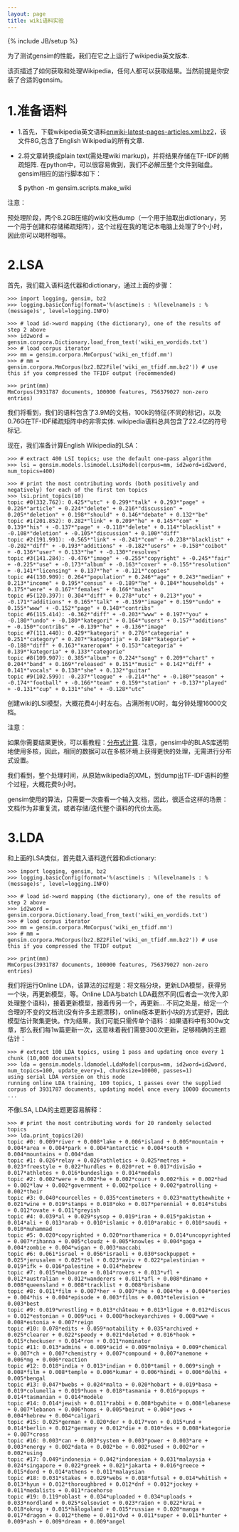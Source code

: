 ```yaml
---
layout: page
title: wiki语料实验 
---
```

{% include JB/setup %}

为了测试gensim的性能，我们在它之上运行了wikipedia英文版本.

该页描述了如何获取和处理Wikipedia，任何人都可以获取结果。当然前提是你安装了合适的gensim。

# 1.准备语料

- 1.首先，下载wikipedia英文语料[enwiki-latest-pages-articles.xml.bz2](http://download.wikimedia.org/enwiki/)，该文件8G,包含了English Wikipedia的所有文章.
- 2.将文章转换成plain text(需处理wiki markup)，并将结果存储在TF-IDF的稀疏矩阵. 在python中，可以很容易做到，我们不必解压整个文件到磁盘。gensim相应的运行脚本如下：

    $ python -m gensim.scripts.make_wiki

注意：

预处理阶段，两个8.2GB压缩的wiki文档dump（一个用于抽取出dictionary，另一个用于创建和存储稀疏矩阵），这个过程在我的笔记本电脑上处理了9个小时，因此你可以喝杯咖啡。

# 2.LSA

首先，我们载入语料迭代器和dictionary，通过上面的步骤：

    >>> import logging, gensim, bz2
    >>> logging.basicConfig(format='%(asctime)s : %(levelname)s : %(message)s', level=logging.INFO)

    >>> # load id->word mapping (the dictionary), one of the results of step 2 above
    >>> id2word = gensim.corpora.Dictionary.load_from_text('wiki_en_wordids.txt')
    >>> # load corpus iterator
    >>> mm = gensim.corpora.MmCorpus('wiki_en_tfidf.mm')
    >>> # mm = gensim.corpora.MmCorpus(bz2.BZ2File('wiki_en_tfidf.mm.bz2')) # use this if you compressed the TFIDF output (recommended)

    >>> print(mm)
    MmCorpus(3931787 documents, 100000 features, 756379027 non-zero entries)

我们将看到，我们的语料包含了3.9M的文档，100k的特征(不同的标记)，以及0.76G在TF-IDF稀疏矩阵中的非零实体. wikipedia语料总共包含了22.4亿的符号标记.

现在，我们准备计算English Wikipedia的LSA：

    >>> # extract 400 LSI topics; use the default one-pass algorithm
    >>> lsi = gensim.models.lsimodel.LsiModel(corpus=mm, id2word=id2word, num_topics=400)

    >>> # print the most contributing words (both positively and negatively) for each of the first ten topics
    >>> lsi.print_topics(10)
    topic #0(332.762): 0.425*"utc" + 0.299*"talk" + 0.293*"page" + 0.226*"article" + 0.224*"delete" + 0.216*"discussion" + 0.205*"deletion" + 0.198*"should" + 0.146*"debate" + 0.132*"be"
    topic #1(201.852): 0.282*"link" + 0.209*"he" + 0.145*"com" + 0.139*"his" + -0.137*"page" + -0.118*"delete" + 0.114*"blacklist" + -0.108*"deletion" + -0.105*"discussion" + 0.100*"diff"
    topic #2(191.991): -0.565*"link" + -0.241*"com" + -0.238*"blacklist" + -0.202*"diff" + -0.193*"additions" + -0.182*"users" + -0.158*"coibot" + -0.136*"user" + 0.133*"he" + -0.130*"resolves"
    topic #3(141.284): -0.476*"image" + -0.255*"copyright" + -0.245*"fair" + -0.225*"use" + -0.173*"album" + -0.163*"cover" + -0.155*"resolution" + -0.141*"licensing" + 0.137*"he" + -0.121*"copies"
    topic #4(130.909): 0.264*"population" + 0.246*"age" + 0.243*"median" + 0.213*"income" + 0.195*"census" + -0.189*"he" + 0.184*"households" + 0.175*"were" + 0.167*"females" + 0.166*"males"
    topic #5(120.397): 0.304*"diff" + 0.278*"utc" + 0.213*"you" + -0.171*"additions" + 0.165*"talk" + -0.159*"image" + 0.159*"undo" + 0.155*"www" + -0.152*"page" + 0.148*"contribs"
    topic #6(115.414): -0.362*"diff" + -0.203*"www" + 0.197*"you" + -0.180*"undo" + -0.180*"kategori" + 0.164*"users" + 0.157*"additions" + -0.150*"contribs" + -0.139*"he" + -0.136*"image"
    topic #7(111.440): 0.429*"kategori" + 0.276*"categoria" + 0.251*"category" + 0.207*"kategorija" + 0.198*"kategorie" + -0.188*"diff" + 0.163*"категория" + 0.153*"categoría" + 0.139*"kategoria" + 0.133*"categorie"
    topic #8(109.907): 0.385*"album" + 0.224*"song" + 0.209*"chart" + 0.204*"band" + 0.169*"released" + 0.151*"music" + 0.142*"diff" + 0.141*"vocals" + 0.138*"she" + 0.132*"guitar"
    topic #9(102.599): -0.237*"league" + -0.214*"he" + -0.180*"season" + -0.174*"football" + -0.166*"team" + 0.159*"station" + -0.137*"played" + -0.131*"cup" + 0.131*"she" + -0.128*"utc"

创建wiki的LSI模型，大概花费4小时左右。占满所有I/O时，每分钟处理16000文档。

注意：

如果你需要结果更快，可以看教程：[分布式计算](). 注意，gensim中的BLAS库透明地使用多核，因此，相同的数据可以在多核环境上获得更快的处理，无需进行分布式设置。

我们看到，整个处理时间，从原始wikipedia的XML，到dump出TF-IDF语料的整个过程，大概花费9小时。

gensim使用的算法，只需要一次查看一个输入文档，因此，很适合这样的场景：文档作为非重复流，或者存储/迭代整个语料的代价太高。

# 3.LDA

和上面的LSA类似，首先载入语料迭代器和dictionary:

    >>> import logging, gensim, bz2
    >>> logging.basicConfig(format='%(asctime)s : %(levelname)s : %(message)s', level=logging.INFO)

    >>> # load id->word mapping (the dictionary), one of the results of step 2 above
    >>> id2word = gensim.corpora.Dictionary.load_from_text('wiki_en_wordids.txt')
    >>> # load corpus iterator
    >>> mm = gensim.corpora.MmCorpus('wiki_en_tfidf.mm')
    >>> # mm = gensim.corpora.MmCorpus(bz2.BZ2File('wiki_en_tfidf.mm.bz2')) # use this if you compressed the TFIDF output

    >>> print(mm)
    MmCorpus(3931787 documents, 100000 features, 756379027 non-zero entries)

我们将运行Online LDA，该算法的过程是：将文档分块，更新LDA模型，获得另一个块，再更新模型，等。Online LDA与batch LDA截然不同(后者会一次传入即处理整个语料)，接着更新模型，接着传另一个，再更新... 不同之处是，给定一个合理的不变的文档流(没有许多主题漂移)，online版本更新小块的方式更好，因此模型估计聚集更快。作为结果，我们可能只需传单个语料：如果语料中有300w文章，那么我们每1w篇更新一次，这意味着我们需要300次更新，足够精确的主题估计：

    >>> # extract 100 LDA topics, using 1 pass and updating once every 1 chunk (10,000 documents)
    >>> lda = gensim.models.ldamodel.LdaModel(corpus=mm, id2word=id2word, num_topics=100, update_every=1, chunksize=10000, passes=1)
    using serial LDA version on this node
    running online LDA training, 100 topics, 1 passes over the supplied corpus of 3931787 documents, updating model once every 10000 documents
    ...

不像LSA, LDA的主题更容易解释：

    >>> # print the most contributing words for 20 randomly selected topics
    >>> lda.print_topics(20)
    topic #0: 0.009*river + 0.008*lake + 0.006*island + 0.005*mountain + 0.004*area + 0.004*park + 0.004*antarctic + 0.004*south + 0.004*mountains + 0.004*dam
    topic #1: 0.026*relay + 0.026*athletics + 0.025*metres + 0.023*freestyle + 0.022*hurdles + 0.020*ret + 0.017*divisão + 0.017*athletes + 0.016*bundesliga + 0.014*medals
    topic #2: 0.002*were + 0.002*he + 0.002*court + 0.002*his + 0.002*had + 0.002*law + 0.002*government + 0.002*police + 0.002*patrolling + 0.002*their
    topic #3: 0.040*courcelles + 0.035*centimeters + 0.023*mattythewhite + 0.021*wine + 0.019*stamps + 0.018*oko + 0.017*perennial + 0.014*stubs + 0.012*ovate + 0.011*greyish
    topic #4: 0.039*al + 0.029*sysop + 0.019*iran + 0.015*pakistan + 0.014*ali + 0.013*arab + 0.010*islamic + 0.010*arabic + 0.010*saudi + 0.010*muhammad
    topic #5: 0.020*copyrighted + 0.020*northamerica + 0.014*uncopyrighted + 0.007*rihanna + 0.005*cloudz + 0.005*knowles + 0.004*gaga + 0.004*zombie + 0.004*wigan + 0.003*maccabi
    topic #6: 0.061*israel + 0.056*israeli + 0.030*sockpuppet + 0.025*jerusalem + 0.025*tel + 0.023*aviv + 0.022*palestinian + 0.019*ifk + 0.016*palestine + 0.014*hebrew
    topic #7: 0.015*melbourne + 0.014*rovers + 0.013*vfl + 0.012*australian + 0.012*wanderers + 0.011*afl + 0.008*dinamo + 0.008*queensland + 0.008*tracklist + 0.008*brisbane
    topic #8: 0.011*film + 0.007*her + 0.007*she + 0.004*he + 0.004*series + 0.004*his + 0.004*episode + 0.003*films + 0.003*television + 0.003*best
    topic #9: 0.019*wrestling + 0.013*château + 0.013*ligue + 0.012*discus + 0.012*estonian + 0.009*uci + 0.008*hockeyarchives + 0.008*wwe + 0.008*estonia + 0.007*reign
    topic #10: 0.078*edits + 0.059*notability + 0.035*archived + 0.025*clearer + 0.022*speedy + 0.021*deleted + 0.016*hook + 0.015*checkuser + 0.014*ron + 0.011*nominator
    topic #11: 0.013*admins + 0.009*acid + 0.009*molniya + 0.009*chemical + 0.007*ch + 0.007*chemistry + 0.007*compound + 0.007*anemone + 0.006*mg + 0.006*reaction
    topic #12: 0.018*india + 0.013*indian + 0.010*tamil + 0.009*singh + 0.008*film + 0.008*temple + 0.006*kumar + 0.006*hindi + 0.006*delhi + 0.005*bengal
    topic #13: 0.047*bwebs + 0.024*malta + 0.020*hobart + 0.019*basa + 0.019*columella + 0.019*huon + 0.018*tasmania + 0.016*popups + 0.014*tasmanian + 0.014*modèle
    topic #14: 0.014*jewish + 0.011*rabbi + 0.008*bgwhite + 0.008*lebanese + 0.007*lebanon + 0.006*homs + 0.005*beirut + 0.004*jews + 0.004*hebrew + 0.004*caligari
    topic #15: 0.025*german + 0.020*der + 0.017*von + 0.015*und + 0.014*berlin + 0.012*germany + 0.012*die + 0.010*des + 0.008*kategorie + 0.007*cross
    topic #16: 0.003*can + 0.003*system + 0.003*power + 0.003*are + 0.003*energy + 0.002*data + 0.002*be + 0.002*used + 0.002*or + 0.002*using
    topic #17: 0.049*indonesia + 0.042*indonesian + 0.031*malaysia + 0.024*singapore + 0.022*greek + 0.021*jakarta + 0.016*greece + 0.015*dord + 0.014*athens + 0.011*malaysian
    topic #18: 0.031*stakes + 0.029*webs + 0.018*futsal + 0.014*whitish + 0.013*hyun + 0.012*thoroughbred + 0.012*dnf + 0.012*jockey + 0.011*medalists + 0.011*racehorse
    topic #19: 0.119*oblast + 0.034*uploaded + 0.034*uploads + 0.033*nordland + 0.025*selsoviet + 0.023*raion + 0.022*krai + 0.018*okrug + 0.015*hålogaland + 0.015*russiae + 0.020*manga + 0.017*dragon + 0.012*theme + 0.011*dvd + 0.011*super + 0.011*hunter + 0.009*ash + 0.009*dream + 0.009*angel

